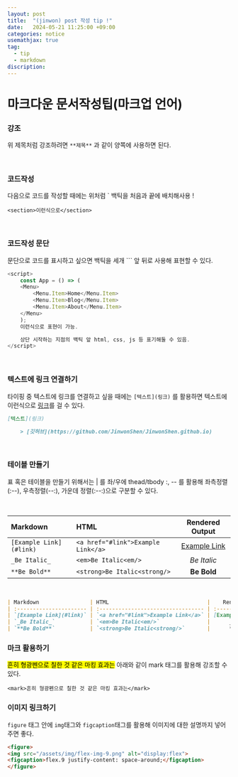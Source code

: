 ```yaml
---
layout: post
title:  "(jinwon) post 작성 tip !"
date:   2024-05-21 11:25:00 +09:00
categories: notice
usemathjax: true
tag:
  - tip
  - markdown
discription: 
---
```


# 마크다운 문서작성팁(마크업 언어)

### 강조

위 제목처럼 강조하려면 `**제목**` 과 같이 양쪽에 사용하면 된다.

<br>

### 코드작성

다음으로 코드를 작성할 때에는 위처럼 ` 백틱을 처음과 끝에 배치해사용 !

`<section>이런식으로</section>`

<br>

### 코드작성 문단

문단으로 코드를 표시하고 싶으면 백틱을 세개 ``` 앞 뒤로 사용해 표현할 수 있다.


```js
<script>
    const App = () => (
    <Menu>
        <Menu.Item>Home</Menu.Item>
        <Menu.Item>Blog</Menu.Item>
        <Menu.Item>About</Menu.Item>
    </Menu>
    );
    이런식으로 표현이 가능.

    상단 시작하는 지점의 백틱 앞 html, css, js 등 표기해둘 수 있음.
</script>
```

<br>

### 텍스트에 링크 연결하기

타이핑 중 텍스트에 링크를 연결하고 싶을 때에는 `[텍스트](링크)` 를 활용하면 텍스트에 이런식으로 [링크](https://github.com/JinwonShen/JinwonShen.github.io)를 걸 수 있다.

```md
[텍스트](링크)

    > [깃허브](https://github.com/JinwonShen/JinwonShen.github.io)
```

<br> 

### 테이블 만들기

표 혹은 테이블을 만들기 위해서는 | 를 좌/우에 thead/tbody :, -- 를 활용해 좌측정렬(:--), 우측정렬(--:), 가운데 정렬(:--:)으로 구분할 수 있다.

<br>

| Markdown                | HTML                               |    Rendered Output    |
| :---------------------- | :--------------------------------- | :-------------------: |
| `[Example Link](#link)` | `<a href="#link">Example Link</a>` | [Example Link](#Link) |
| `_Be Italic_`           | `<em>Be Italic<em/>`               |      _Be Italic_      |
| `**Be Bold**`           | `<strong>Be Italic<strong/>`       |      **Be Bold**      |

<br>

```md
| Markdown                | HTML                               |    Rendered Output    |
| :---------------------- | :--------------------------------- | :-------------------: |
| `[Example Link](#link)` | `<a href="#link">Example Link</a>` | [Example Link](#Link) |
| `_Be Italic_`           | `<em>Be Italic<em/>`               |      _Be Italic_      |
| `**Be Bold**`           | `<strong>Be Italic<strong/>`       |      **Be Bold**      |
```

### 마크 활용하기

<mark>흔히 형광펜으로 칠한 것 같은 마킹 효과는</mark> 아래와 같이 mark 태그를 활용해 강조할 수 있다.

```
<mark>흔히 형광펜으로 칠한 것 같은 마킹 효과는</mark>
```

### 이미지 링크하기

`figure` 태그 안에 `img`태그와 `figcaption`태그를 활용해 이미지에 대한 설명까지 넣어주면 좋다.

```md
<figure>
<img src="/assets/img/flex-img-9.png" alt="display:flex">
<figcaption>flex.9 justify-content: space-around;</figcaption>
</figure>
```
